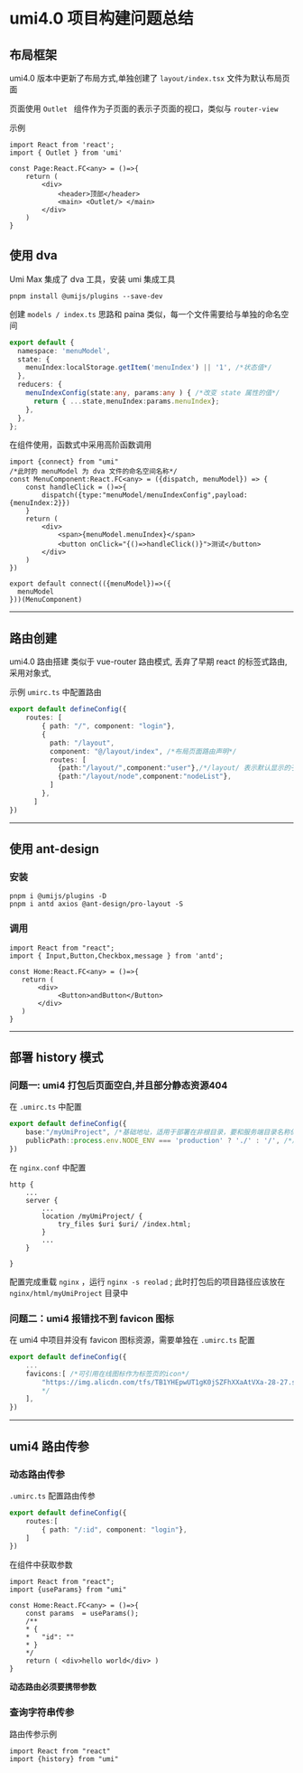 # umi4.0 项目构建问题总结

## 布局框架

umi4.0 版本中更新了布局方式,单独创建了 `layout/index.tsx` 文件为默认布局页面     

页面使用 `Outlet ` 组件作为子页面的表示子页面的视口，类似与 `router-view`

示例 

```react
import React from 'react';
import { Outlet } from 'umi'

const Page:React.FC<any> = ()=>{
    return (
    	<div>
        	<header>顶部</header>
            <main> <Outlet/> </main>
        </div>
    )
}
```

## 使用 dva

Umi Max 集成了 dva 工具，安装 umi 集成工具

```shell
pnpm install @umijs/plugins --save-dev
```

创建 `models / index.ts` 思路和 paina 类似，每一个文件需要给与单独的命名空间

```ts
export default {
  namespace: 'menuModel',
  state: {
    menuIndex:localStorage.getItem('menuIndex') || '1', /*状态值*/
  },
  reducers: {
    menuIndexConfig(state:any, params:any ) { /*改变 state 属性的值*/
      return { ...state,menuIndex:params.menuIndex};
    },
  },
};
```

在组件使用，函数式中采用高阶函数调用

```react
import {connect} from "umi"
/*此时的 menuModel 为 dva 文件的命名空间名称*/
const MenuComponent:React.FC<any> = ({dispatch, menuModel}) => {
    const handleClick = ()=>{
        dispatch({type:"menuModel/menuIndexConfig",payload:{menuIndex:2}})
    }
	return (
    	<div>
        	<span>{menuModel.menuIndex}</span>
        	<button onClick="{()=>handleClick()}">测试</button>
        </div>
    )    
})

export default connect(({menuModel})=>({
  menuModel
}))(MenuComponent)
```

---

## 路由创建

umi4.0 路由搭建 类似于 vue-router 路由模式, 丢弃了早期 react 的标签式路由, 采用对象式, 

示例 `umirc.ts` 中配置路由

```ts
export default defineConfig({
    routes: [
        { path: "/", component: "login"},
        { 
          path: "/layout", 
          component: "@/layout/index", /*布局页面路由声明*/
          routes: [
            {path:"/layout/",component:"user"},/*/layout/ 表示默认显示的子路由*/
            {path:"/layout/node",component:"nodeList"},
          ]
        },
      ]
})
```

---

## 使用 ant-design 

### 安装

```shell
pnpm i @umijs/plugins -D
pnpm i antd axios @ant-design/pro-layout -S
```

### 调用

```react
import React from "react";
import { Input,Button,Checkbox,message } from 'antd';

const Home:React.FC<any> = ()=>{
   return (
       <div>
       		<Button>andButton</Button>
       </div>
   )
}

```

---

## 部署 history 模式

### 问题一: umi4 打包后页面空白,并且部分静态资源404

在 `.umirc.ts` 中配置

```ts
export default defineConfig({
    base:"/myUmiProject", /*基础地址，适用于部署在非根目录，要和服务端目录名称保持一致*/
    publicPath::process.env.NODE_ENV === 'production' ? './' : '/', /*用于解决部分静态资源404问题*/
})
```

在 `nginx.conf` 中配置

```nginx
http {
    ...
    server {
        ...
        location /myUmiProject/ {
            try_files $uri $uri/ /index.html;
		}
        ...
    }
   
}
```

配置完成重载 `nginx` ，运行  `nginx -s reolad`  ; 此时打包后的项目路径应该放在 `nginx/html/myUmiProject` 目录中

### 问题二：umi4 报错找不到 favicon 图标 

在 umi4 中项目并没有 favicon 图标资源，需要单独在 `.umirc.ts` 配置

```ts
export default defineConfig({
    ...
    favicons:[ /*可引用在线图标作为标签页的icon*/
        "https://img.alicdn.com/tfs/TB1YHEpwUT1gK0jSZFhXXaAtVXa-28-27.svg" /*该图标地址为 umi 官方图标
        */
    ],
})
```

---

## umi4 路由传参

### 动态路由传参

`.umirc.ts` 配置路由传参

```ts
export default defineConfig({
    routes:[
        { path: "/:id", component: "login"},
    ]
})
```

在组件中获取参数

```react
import React from "react";
import {useParams} from "umi"

const Home:React.FC<any> = ()=>{
    const params  = useParams();
    /**
    * {
    *   "id": ""
    * }
    */
    return ( <div>hello world</div> )
}
```

**动态路由必须要携带参数**

### 查询字符串传参

路由传参示例

```react
import React from "react"
import {history} from "umi"

```





